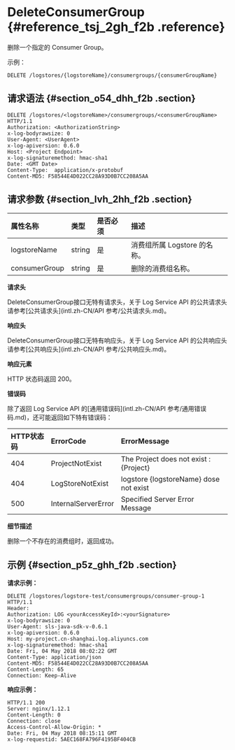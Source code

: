 # DeleteConsumerGroup {#reference_tsj_2gh_f2b .reference}

删除一个指定的 Consumer Group。

示例：

```
DELETE /logstores/{logstoreName}/consumergroups/{consumerGroupName}
```

## 请求语法 {#section_o54_dhh_f2b .section}

```
DELETE /logstores/<logstoreName>/consumergroups/<consumerGroupName> HTTP/1.1
Authorization: <AuthorizationString>
x-log-bodyrawsize: 0
User-Agent: <UserAgent>
x-log-apiversion: 0.6.0
Host: <Project Endpoint>
x-log-signaturemethod: hmac-sha1
Date: <GMT Date>
Content-Type:  application/x-protobuf
Content-MD5: F58544E4D022CC28A93D0B7CC208A5AA
```

## 请求参数 {#section_lvh_2hh_f2b .section}

|属性名称|类型|是否必须|描述|
|:---|:-|:---|:-|
|logstoreName|string|是|消费组所属 Logstore 的名称。|
|consumerGroup|string|是|删除的消费组名称。|

**请求头**

DeleteConsumerGroup接口无特有请求头，关于 Log Service API 的公共请求头请参考[公共请求头](intl.zh-CN/API 参考/公共请求头.md)。

**响应头**

DeleteConsumerGroup接口无特有响应头，关于 Log Service API 的公共响应头请参考[公共响应头](intl.zh-CN/API 参考/公共响应头.md)。

**响应元素**

HTTP 状态码返回 200。

**错误码**

除了返回 Log Service API 的[通用错误码](intl.zh-CN/API 参考/通用错误码.md)，还可能返回如下特有错误码：

|HTTP状态码|ErrorCode|ErrorMessage|
|:------|:--------|:-----------|
|404|ProjectNotExist|The Project does not exist : \{Project\}|
|404|LogStoreNotExist|logstore \{logstoreName\} dose not exist|
|500|InternalServerError|Specified Server Error Message|

**细节描述**

删除一个不存在的消费组时，返回成功。

## 示例 {#section_p5z_ghh_f2b .section}

**请求示例：**

```
DELETE /logstores/logstore-test/consumergroups/consumer-group-1 HTTP/1.1
Header:
Authorization: LOG <yourAccessKeyId>:<yourSignature>
x-log-bodyrawsize: 0
User-Agent: sls-java-sdk-v-0.6.1
x-log-apiversion: 0.6.0
Host: my-project.cn-shanghai.log.aliyuncs.com
x-log-signaturemethod: hmac-sha1
Date: Fri, 04 May 2018 08:02:22 GMT
Content-Type: application/json
Content-MD5: F58544E4D022CC28A93D0B7CC208A5AA
Content-Length: 65
Connection: Keep-Alive
```

**响应示例：**

```
HTTP/1.1 200
Server: nginx/1.12.1
Content-Length: 0
Connection: close
Access-Control-Allow-Origin: *
Date: Fri, 04 May 2018 08:15:11 GMT
x-log-requestid: 5AEC168FA796F4195BF404CB
```

